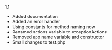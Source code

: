 1.1

- Added documentation
- Added an error handler
- Using constants for method naming now
- Renamed actions variable to exceptionActions
- Removed app name variable and constructor
- Small changes to test.php
